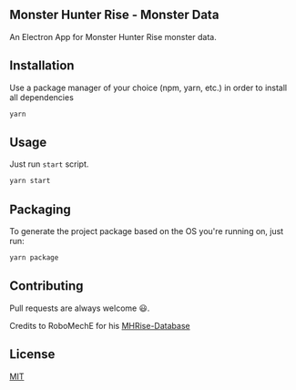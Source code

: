 ## Monster Hunter Rise - Monster Data

An Electron App for Monster Hunter Rise monster data.

## Installation

Use a package manager of your choice (npm, yarn, etc.) in order to install all dependencies

```bash
yarn
```

## Usage

Just run `start` script.

```bash
yarn start
```

## Packaging

To generate the project package based on the OS you're running on, just run:

```bash
yarn package
```

## Contributing

Pull requests are always welcome 😃.

Credits to RoboMechE for his [MHRise-Database](https://github.com/RoboMechE/MHRise-Database)

## License

[MIT](https://choosealicense.com/licenses/mit/)
